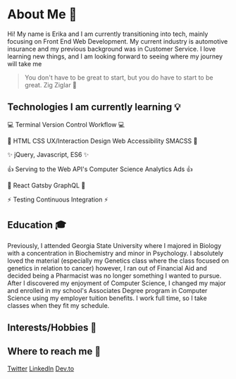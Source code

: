 
# About Me :unicorn:
Hi! My name is Erika and I am currently transitioning into tech, mainly focusing on Front End Web Development. My current industry is automotive insurance and my previous background was in Customer Service. I love learning new things, and I am looking forward to seeing where my journey will take me 
> You don't have to be great to start, but you do have to start to be great. Zig Ziglar :gem:

## Technologies I am currently learning :bulb:

:computer: Terminal
Version Control
Workflow
:computer:

:sparkling_heart:
HTML
CSS
UX/Interaction Design
Web Accessibility
SMACSS
:sparkling_heart:

:sparkles: jQuery, Javascript, ES6 :sparkles:

:thumbsup: Serving to the Web
API's
Computer Science
Analytics
Ads
:thumbsup:

:purple_heart: 
React
Gatsby
GraphQL
:purple_heart:


:zap: 
Testing
Continuous Integration
:zap: 


## Education :mortar_board:
Previously, I attended Georgia State University where I majored in Biology with a concentration in Biochemistry and minor in Psychology. I absolutely loved the material (especially my Genetics class where the class focused on genetics in relation to cancer) however, I ran out of Financial Aid and decided being a Pharmacist was no longer something I wanted to pursue. After I discovered my enjoyment of Computer Science, I changed my major and enrolled in my school's Associates Degree program in Computer Science using my employer tuition benefits. I work full time, so I take classes when they fit my schedule.  

## Interests/Hobbies :information_desk_person:

## Where to reach me :link:
[Twitter](https://twitter.com/EriPDev)
[LinkedIn](https://www.linkedin.com/in/erikamyles)
[Dev.to](https://dev.to/eripdev)
